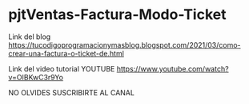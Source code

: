 # pjtVentas-Factura-Modo-Ticket

Link del blog
https://tucodigoprogramacionymasblog.blogspot.com/2021/03/como-crear-una-factura-o-ticket-de.html

Link del video tutorial YOUTUBE
https://www.youtube.com/watch?v=OIBKwC3r9Yo

NO OLVIDES SUSCRIBIRTE AL CANAL
